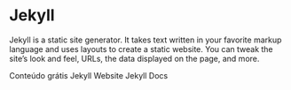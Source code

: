 # Jekyll

Jekyll is a static site generator. It takes text written in your favorite markup language and uses layouts to create a static website. You can tweak the site’s look and feel, URLs, the data displayed on the page, and more.

<ResourceGroupTitle>Conteúdo grátis</ResourceGroupTitle>
<BadgeLink colorScheme='blue' badgeText='Site oficial' href='https://jekyllrb.com/'>Jekyll Website</BadgeLink>
<BadgeLink colorScheme='blue' badgeText='Docs' href='https://jekyllrb.com/docs/'>Jekyll Docs</BadgeLink>
